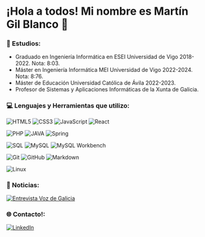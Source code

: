 # ¡Hola a todos! Mi nombre es Martín Gil Blanco 👋

### 📖 Estudios:

- Graduado en Ingeniería Informática en ESEI Universidad de Vigo 2018-2022. Nota: 8:03.
- Máster en Ingeniería Informática MEI Universidad de Vigo 2022-2024. Nota: 8:76.
- Máster de Educación Universidad Católica de Ávila 2022-2023.
- Profesor de Sistemas y Aplicaciones Informáticas de la Xunta de Galicia.

### 💻 Lenguajes y Herramientas que utilizo:
![HTML5](https://img.shields.io/badge/html5-%23E34F26.svg?style=for-the-badge&logo=html5&logoColor=white) 
![CSS3](https://img.shields.io/badge/css3-%231572B6.svg?style=for-the-badge&logo=css3&logoColor=white) 
![JavaScript](https://img.shields.io/badge/javascript-%23323330.svg?style=for-the-badge&logo=javascript&logoColor=%23F7DF1E) 
![React](https://img.shields.io/badge/React-%2361DAFB.svg?style=for-the-badge&logo=react&logoColor=white)

![PHP](https://img.shields.io/badge/php-%23777BB4.svg?style=for-the-badge&logo=php&logoColor=white)
![JAVA](https://img.shields.io/badge/Java-%23ED8B00.svg?style=for-the-badge&logo=java&logoColor=white)
![Spring](https://img.shields.io/badge/Spring-%236DB33F.svg?style=for-the-badge&logo=spring&logoColor=white)

![SQL](https://img.shields.io/badge/SQL-%2300758F.svg?style=for-the-badge&logo=sql&logoColor=white)
![MySQL](https://img.shields.io/badge/mysql-%2300f.svg?style=for-the-badge&logo=mysql&logoColor=white) 
![MySQL Workbench](https://img.shields.io/badge/MySQL_Workbench-4479A1.svg?style=for-the-badge&logo=mysql&logoColor=white)

![Git](https://img.shields.io/badge/Git-F05032.svg?style=for-the-badge&logo=git&logoColor=white)
![GitHub](https://img.shields.io/badge/GitHub-%23181717.svg?style=for-the-badge&logo=github&logoColor=white)
![Markdown](https://img.shields.io/badge/markdown-%23000000.svg?style=for-the-badge&logo=markdown&logoColor=white) 

![Linux](https://img.shields.io/badge/Linux-FCC624?style=for-the-badge&logo=linux&logoColor=black)

### 💬 Noticias:
[![Entrevista Voz de Galicia](https://img.shields.io/badge/Entrevista_Voz_de_Galicia-%233D3D3D.svg?style=for-the-badge&logo=news&logoColor=white)](https://www.lavozdegalicia.es/noticia/ourense/ourense/2024/08/08/martin-saco-plaza-primera-24-anos-trabajaba-vez-santiago-escuchaba-temas-tren-dias/00031723132105117690270.htm)

### 🌐 Contacto!:
[![LinkedIn](https://img.shields.io/badge/LinkedIn-%230A66C2.svg?style=for-the-badge&logo=linkedin&logoColor=white)](https://www.linkedin.com/in/martín-gil-blanco/)
